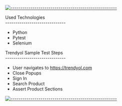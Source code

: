 
[![-----------------------------------------------------](
https://raw.githubusercontent.com/andreasbm/readme/master/assets/lines/aqua.png)](https://github.com/berkaypab?tab=repositories)
<br/>


Used Technologies
<br/>------------------------------</p>
* Python
* Pytest
* Selenium



Trendyol Sample Test Steps<br/>
------------------------------</p>
<ul>
<li>User navigates to <a href="https://trendyol.com" rel="nofollow">https://trendyol.com</a></li>
<li>Close Popups</li>
<li>Sign In</li>
<li>Search Product</li>
<li>Assert Product Sections</li>
</ul>
</article>

[![-----------------------------------------------------](
https://raw.githubusercontent.com/andreasbm/readme/master/assets/lines/aqua.png)](https://github.com/berkaypab?tab=repositories)
<br/>
